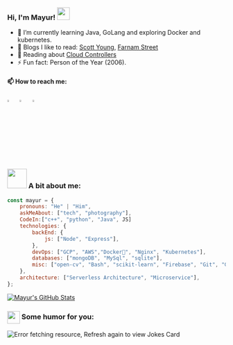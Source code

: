 ### Hi, I'm Mayur! <img src="https://github.com/sciencepal/sciencepal/blob/master/assets/Hi.gif" width="29px">
  - 🌱 I’m currently learning Java, GoLang and exploring Docker and kubernetes.
  - 📖 Blogs I like to read: [Scott Young](https://www.scotthyoung.com/blog/articles/), [Farnam Street](https://fs.blog/best-articles/)
  - 🔭 Reading about [Cloud Controllers](https://kubernetes.io/docs/concepts/architecture/controller/)
  - ⚡ Fun fact: Person of the Year (2006).
  
  #### 📫 How to reach me:
  
  [<img src="https://upload.wikimedia.org/wikipedia/commons/8/83/Steam_icon_logo.svg" width="3.3%"/>](https://steamcommunity.com/id/Heroic_Ghost/)  &nbsp;
  [<img src="https://img.icons8.com/color/48/000000/twitter.png" width="3.5%"/>](https://twitter.com/Mayur_khomane_)  &nbsp;
  [<img src="https://img.icons8.com/color/48/000000/linkedin.png" width="3.5%"/>](https://www.linkedin.com/in/mayurkhomane/)  &nbsp;
<!--   <a href="mayurkhomane01@gmail.com"> <img src="https://img.icons8.com/fluent/48/000000/gmail.png" width="3.5%"/> 
  <a href="mkhoman1@binghamton.edu"> <img src="https://encrypted-tbn0.gstatic.com/images?q=tbn:ANd9GcTkFhpeCuJ1uE_RYW9oeqGnud8ElhVTg-0s4g&usqp=CAU" width="3.1%"/>
   -->
  
  
  ### <img src="https://github.com/TheDudeThatCode/TheDudeThatCode/blob/master/Assets/Developer.gif" width="45px"> A bit about me:
  
<!--   ```python
  import myprofile
  
  def mayurprofile():
    code: ["Javascript", "Python", "Java", "Swift", "PHP"],
           -->
```javascript
const mayur = {
    pronouns: "He" | "Him",
    askMeAbout: ["tech", "photography"],
    CodeIn:["c++", "python", "Java", JS]
    technologies: {
        backEnd: {
            js: ["Node", "Express"],
        },
        devOps: ["GCP", "AWS","Docker🐳", "Nginx", "Kubernetes"],
        databases: ["mongoDB", "MySql", "sqlite"],
        misc: ["open-cv", "Bash", "scikit-learn", "Firebase", "Git", "GraphQL"]
    },
    architecture: ["Serverless Architecture", "Microservice"],
};
```
<!--   #### 👨🏻‍💻 Languages and Tools <br />
  <code><img height="40" src="https://raw.githubusercontent.com/github/explore/80688e429a7d4ef2fca1e82350fe8e3517d3494d/topics/cpp/cpp.png"></code>
  <code><img height="40" src="https://raw.githubusercontent.com/github/explore/80688e429a7d4ef2fca1e82350fe8e3517d3494d/topics/python/python.png"></code>
  <code><img height="40" src="https://raw.githubusercontent.com/github/explore/80688e429a7d4ef2fca1e82350fe8e3517d3494d/topics/java/java.png"></code>
  <code><img height="40" src="https://raw.githubusercontent.com/github/explore/80688e429a7d4ef2fca1e82350fe8e3517d3494d/topics/bash/bash.png"></code>
  <code><img height="40" src="https://raw.githubusercontent.com/github/explore/80688e429a7d4ef2fca1e82350fe8e3517d3494d/topics/docker/docker.png"></code>
  <code><img height="40" src="https://raw.githubusercontent.com/github/explore/80688e429a7d4ef2fca1e82350fe8e3517d3494d/topics/git/git.png"></code>
  <code><img height="40" src="https://raw.githubusercontent.com/github/explore/80688e429a7d4ef2fca1e82350fe8e3517d3494d/topics/jupyter-notebook/jupyter-notebook.png"></code>
  <code><img height="40" src="https://raw.githubusercontent.com/github/explore/80688e429a7d4ef2fca1e82350fe8e3517d3494d/topics/linux/linux.png"></code>
  <code><img height="40" src="https://raw.githubusercontent.com/github/explore/80688e429a7d4ef2fca1e82350fe8e3517d3494d/topics/maven/maven.png"></code>
  <code><img height="40" src="https://raw.githubusercontent.com/github/explore/80688e429a7d4ef2fca1e82350fe8e3517d3494d/topics/mongodb/mongodb.png"></code>
  <code><img height="40" src="https://icons8.com/icon/zdI5E8moxhs-/graphql"></code>
  <code><img height="40" src="https://raw.githubusercontent.com/github/explore/80688e429a7d4ef2fca1e82350fe8e3517d3494d/topics/tensorflow/tensorflow.png"></code>
  <code><img height="40" src="https://raw.githubusercontent.com/github/explore/80688e429a7d4ef2fca1e82350fe8e3517d3494d/topics/scikit-learn/scikit-learn.png"></code>
   -->


<!-- <img height="180em" src="https://github-readme-stats.vercel.app/api?username=Mayur01&show_icons=true&hide_border=true&&count_private=true&include_all_commits=true" /> -->
<!-- <a href="https://github.com/Mayur01/Mayur01">
  <img align="center" src="https://github-readme-stats.vercel.app/api/top-langs/?username=Mayur01&hide=java,html,tex&title_color=ffffff&text_color=c9cacc&icon_color=2bbc8a&bg_color=1d1f21&langs_count=3" />
</a> -->
<a href="https://github.com/Mayur01/Mayur01">
  <img align="center" src="https://github-readme-stats.vercel.app/api?username=Mayur01&show_icons=true&line_height=27&count_private=true&title_color=ffffff&text_color=c9cacc&icon_color=2bbc8a&bg_color=1d1f21" alt="Mayur's GitHub Stats" />
</a>

  ### <img align ='center' src='https://media2.giphy.com/media/UQDSBzfyiBKvgFcSTw/giphy.gif?cid=ecf05e47p3cd513axbek3f56ti3jzizq8hincw20jauyyfyw&rid=giphy.gif' width ='29px'> Some humor for you:
<img src="https://readme-jokes.vercel.app/api" alt="Error fetching resource, Refresh again to view Jokes Card" />
<!--
**Mayur01/Mayur01** is a ✨ _special_ ✨ repository because its `README.md` (this file) appears on your GitHub profile.

Here are some ideas to get you started:

- 🔭 I’m currently working on ...
- 🌱 I’m currently learning ...
- 👯 I’m looking to collaborate on ...
- 🤔 I’m looking for help with ...
- 💬 Ask me about ...
- 📫 How to reach me: ...
- 😄 Pronouns: ...
- ⚡ Fun fact: ...
-->
